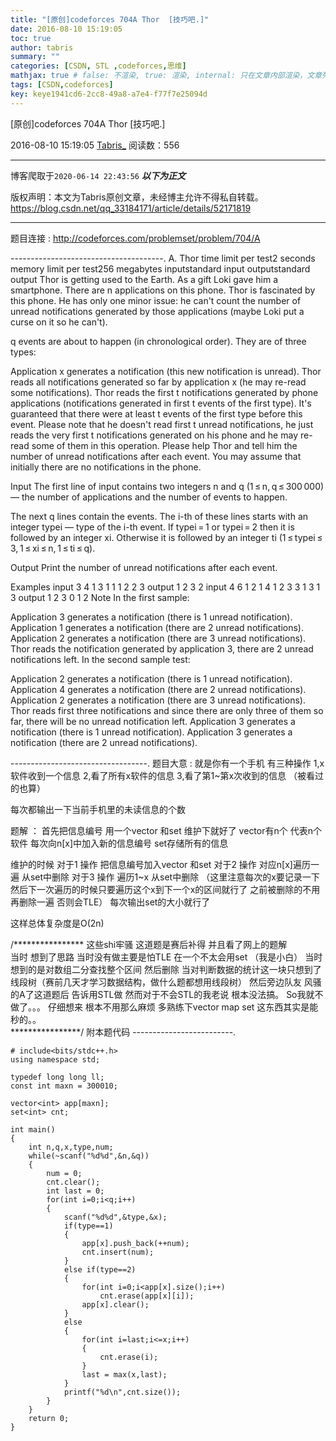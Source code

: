 ```yaml
---
title: "[原创]codeforces 704A Thor  [技巧吧.]"
date: 2016-08-10 15:19:05
toc: true
author: tabris
summary: ""
categories: [CSDN, STL ,codeforces,思维]
mathjax: true # false: 不渲染, true: 渲染, internal: 只在文章内部渲染，文章列表中不渲染
tags: [CSDN,codeforces]
key: keye1941cd6-2cc8-49a8-a7e4-f77f7e25094d
---
```


[原创]codeforces 704A Thor  [技巧吧.]

2016-08-10 15:19:05  [Tabris_](https://me.csdn.net/qq_33184171) 阅读数：556

---

博客爬取于`2020-06-14 22:43:56`
***以下为正文***

版权声明：本文为Tabris原创文章，未经博主允许不得私自转载。
https://blog.csdn.net/qq_33184171/article/details/52171819

<!-- more -->

---

题目连接 : http://codeforces.com/problemset/problem/704/A

--------------------------------------.
A. Thor
time limit per test2 seconds
memory limit per test256 megabytes
inputstandard input
outputstandard output
Thor is getting used to the Earth. As a gift Loki gave him a smartphone. There are n applications on this phone. Thor is fascinated by this phone. He has only one minor issue: he can't count the number of unread notifications generated by those applications (maybe Loki put a curse on it so he can't).

q events are about to happen (in chronological order). They are of three types:

Application x generates a notification (this new notification is unread).
Thor reads all notifications generated so far by application x (he may re-read some notifications).
Thor reads the first t notifications generated by phone applications (notifications generated in first t events of the first type). It's guaranteed that there were at least t events of the first type before this event. Please note that he doesn't read first t unread notifications, he just reads the very first t notifications generated on his phone and he may re-read some of them in this operation.
Please help Thor and tell him the number of unread notifications after each event. You may assume that initially there are no notifications in the phone.

Input
The first line of input contains two integers n and q (1 ≤ n, q ≤ 300 000) — the number of applications and the number of events to happen.

The next q lines contain the events. The i-th of these lines starts with an integer typei — type of the i-th event. If typei = 1 or typei = 2 then it is followed by an integer xi. Otherwise it is followed by an integer ti (1 ≤ typei ≤ 3, 1 ≤ xi ≤ n, 1 ≤ ti ≤ q).

Output
Print the number of unread notifications after each event.

Examples
input
3 4
1 3
1 1
1 2
2 3
output
1
2
3
2
input
4 6
1 2
1 4
1 2
3 3
1 3
1 3
output
1
2
3
0
1
2
Note
In the first sample:

Application 3 generates a notification (there is 1 unread notification).
Application 1 generates a notification (there are 2 unread notifications).
Application 2 generates a notification (there are 3 unread notifications).
Thor reads the notification generated by application 3, there are 2 unread notifications left.
In the second sample test:

Application 2 generates a notification (there is 1 unread notification).
Application 4 generates a notification (there are 2 unread notifications).
Application 2 generates a notification (there are 3 unread notifications).
Thor reads first three notifications and since there are only three of them so far, there will be no unread notification left.
Application 3 generates a notification (there is 1 unread notification).
Application 3 generates a notification (there are 2 unread notifications).

----------------------------------.
题目大意 : 
就是你有一个手机  有三种操作
1,x软件收到一个信息
2,看了所有x软件的信息
3,看了第1~第x次收到的信息 （被看过的也算）

每次都输出一下当前手机里的未读信息的个数


题解 ： 
首先把信息编号
用一个vector 和set 维护下就好了 
vector有n个 代表n个软件  每次向n[x]中加入新的信息编号
set存储所有的信息

维护的时候
对于1 操作  把信息编号加入vector 和set
对于2 操作  对应n[x]遍历一遍 从set中删除
对于3 操作  遍历1~x 从set中删除 （这里注意每次的x要记录一下 然后下一次遍历的时候只要遍历这个x到下一个x的区间就行了 之前被删除的不用再删除一遍  否则会TLE）
每次输出set的大小就行了  

这样总体复杂度是O(2n)

/**************** 这些shi牢骚 
这道题是赛后补得 并且看了网上的题解   
当时 想到了思路 当时没有做主要是怕TLE  在一个不太会用set （我是小白）  当时想到的是对数组二分查找整个区间 然后删除 当对判断数据的统计这一块只想到了线段树（赛前几天才学习数据结构，做什么题都想用线段树） 然后旁边队友 风骚的A了这道题后  告诉用STL做   然而对于不会STL的我老说 根本没法搞。 So我就不做了。。。
仔细想来  根本不用那么麻烦   多熟练下vector map set 这东西其实是能秒的。。  
****************/
附本题代码
-------------------------.
```
# include<bits/stdc++.h>
using namespace std;

typedef long long ll;
const int maxn = 300010;

vector<int> app[maxn];
set<int> cnt;

int main()
{
    int n,q,x,type,num;
    while(~scanf("%d%d",&n,&q))
    {
        num = 0;
        cnt.clear();
        int last = 0;
        for(int i=0;i<q;i++)
        {
            scanf("%d%d",&type,&x);
            if(type==1)
            {
                app[x].push_back(++num);
                cnt.insert(num);
            }
            else if(type==2)
            {
                for(int i=0;i<app[x].size();i++)
                    cnt.erase(app[x][i]);
                app[x].clear();
            }
            else
            {
                for(int i=last;i<=x;i++)
                {
                    cnt.erase(i);
                }
                last = max(x,last);
            }
            printf("%d\n",cnt.size());
        }
    }
    return 0;
}
```
